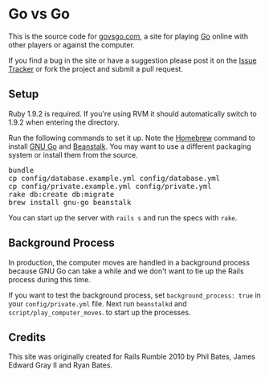 # Go vs Go

This is the source code for [govsgo.com](http://govsgo.com), a site for playing [Go](http://bit.ly/9xwZTy) online with other players or against the computer.

If you find a bug in the site or have a suggestion please post it on the [Issue Tracker](http://github.com/ryanb/govsgo/issues) or fork the project and submit a pull request.


## Setup

Ruby 1.9.2 is required. If you're using RVM it should automatically switch to 1.9.2 when entering the directory.

Run the following commands to set it up. Note the [Homebrew](http://github.com/mxcl/homebrew) command to install [GNU Go](http://www.gnu.org/software/gnugo/) and [Beanstalk](http://kr.github.com/beanstalkd/). You may want to use a different packaging system or install them from the source.

<pre>
bundle
cp config/database.example.yml config/database.yml
cp config/private.example.yml config/private.yml
rake db:create db:migrate
brew install gnu-go beanstalk
</pre>

You can start up the server with `rails s` and run the specs with `rake`.


## Background Process

In production, the computer moves are handled in a background process because GNU Go can take a while and we don't want to tie up the Rails process during this time.

If you want to test the background process, set `background_process: true` in your `config/private.yml` file. Next run `beanstalkd` and `script/play_computer_moves`. to start up the processes.


## Credits

This site was originally created for Rails Rumble 2010 by Phil Bates, James Edward Gray II and Ryan Bates.
